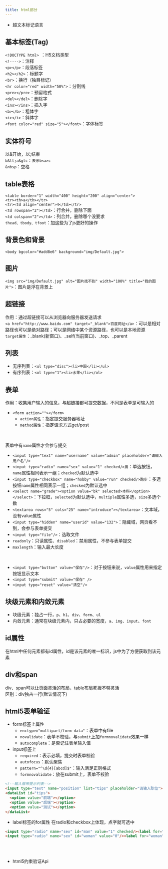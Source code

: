 ```yaml
---
title: html部分
---
```


- 超文本标记语言

## 基本标签(Tag)   
```<!DOCTYPE html> ```：H5文档类型   
```<!---->```：注释   
```<p></p>```：段落标签   
```<h2></h2>```：标题字   
```<br>```：换行（独目标记）   
```<hr color="red" width="50%">```：分割线   
```<pre></pre>```：预留格式   
```<del></del>```：删除字   
```<ins></ins>```：插入字   
```<b></b>```：粗体字   
```<i></i>```：斜体字   
```<font color="red" size="5"></font>```：字体标签   

## 实体符号   
以&开始，以;结束   
```b&lt;a&gtc```：```表示b<a>c```   
```&nbsp```：空格   

## table表格   
```<table border="1" width="400" height="200" align="center">```   
```<tr><th>a</th></tr>```   
```<tr><td align="center">4</td></tr>```   
```<td rowspan="2"></td>```：行合并，删除下面   
```<td colspan="2"></td>```：列合并，删除哪个没要求   
```thead、tbody、tfoot```：加这些为了js更好的操作   

## 背景色和背景   
```<body bgcolor="#add8e6" background="img/Default.jpg">```  

## 图片  
```<img src="img/Default.jpg" alt="图片找不到" width="100%" title="我的图片">```：图片是浮在背景上

## 超链接
作用：通过超链接可以从浏览器向服务器发送请求   
```<a href="http://www.baidu.com" target="_blank">百度网址</a>```：可以是相对路径也可以是绝对路径；可以是网络中某个资源路径，也可以是本地资源   
```target属性```：_blank(新窗口)、_self(当前窗口)、_top、_parent

## 列表   
- 无序列表：```<ul type="disc"><li>中国</li></ul>```   
- 有序列表：```<ol type="1"><li>水果</li></ol>```   

## 表单   
作用：收集用户输入的信息，与超链接都可提交数据，不同是表单是可输入的   
- ```<form action=""></form>```   
  - ```action属性```：指定提交服务器地址   
  - ```method属性```：指定请求方式get/post   
<br>
   
表单中有```name```属性才会参与提交   
* ```<input type="text" name="username" value="admin" placeholder="请输入用户名"/>```   
* ```<input type="radio" name="sex" value="1" checked/>男```：单选按钮，```name```属性相同表示一组；```checked```为默认选中   
* ```<input type="checkbox" name="hobby" value="run" checked/>跑步```：多选按钮```name```属性相同表示一组；```checked```为默认选中
* ```<select name="grade"><option value="bk" selected>本科</option></select>```：下拉框，```selected```为默认选中，```multiple```属性多选，```size```多选个数   
* ```<textarea rows="5" cols="25" name="introduce"></textarea>```：文本域，没有value属性   
* ```<input type="hidden" name="userid" value="132">```：隐藏域，网页看不到，会参与表单提交   
* ```<input type="file"/>```：选取文件   
* ```readonly```：只读属性、```disabled```：禁用属性，不参与表单提交   
* ```maxlength```：输入最大长度   
<br>
   
- ```<input type="button" value="保存"/>```：对于按钮来说，```value```属性用来指定按钮显示文本   
- ```<input type="submit" value="保存" />```   
- ```<input type="reset" value="清空"/>```   

## 块级元素和内敛元素
- 块级元素：独占一行，```p```、```h1```、```div```、```form```、```ul```
- 内敛元素：通常在块级元素内，只占必要的宽度，```a```、```img```、```input```、```font```   

## id属性
在html中任何元素都有id属性，id是该元素的唯一标识，js中为了方便获取到该元素   

## div和span
div、span可以让页面灵活的布局，table布局死板不够灵活   
区别：div独占一行(默认情况下)

## html5表单验证
- form标签上属性
  - ```enctype="multipart/form-data"```：表单中有file   
  - ```novalidate```：表单不校验，与```submit```上加```formnovalidate```效果一样   
  - ```autocomplete```：是否记住表单输入值   
- input标签上
  - ```required```：表示必填，提交时表单校验
  - ```autofocus```：默认聚焦
  - ```pattern="^\d{4}[abcd]$"```：输入满足正则格式
  - ```formnovalidate```：放在submit上，表单不校验
```html
<!--输入框带提示列表-->
<input type="text" name="position" list="tips" placeholder="请输入职位">
<dataList id="tips">
  <option value="前端"></option>
  <option value="后端"></option>
  <option value="测试"></option>
</dataList>
```
- label标签的for属性
在radio和checkbox上体现，点字就可选中
```html
<input type="radio" name="sex" id="man" value="1" checked/><label for="man">男</label>
<input type="radio" name="sex" id="woman" value="0"/><label for="woman">女</label>
```
<br><br>

- html5约束验证Api

